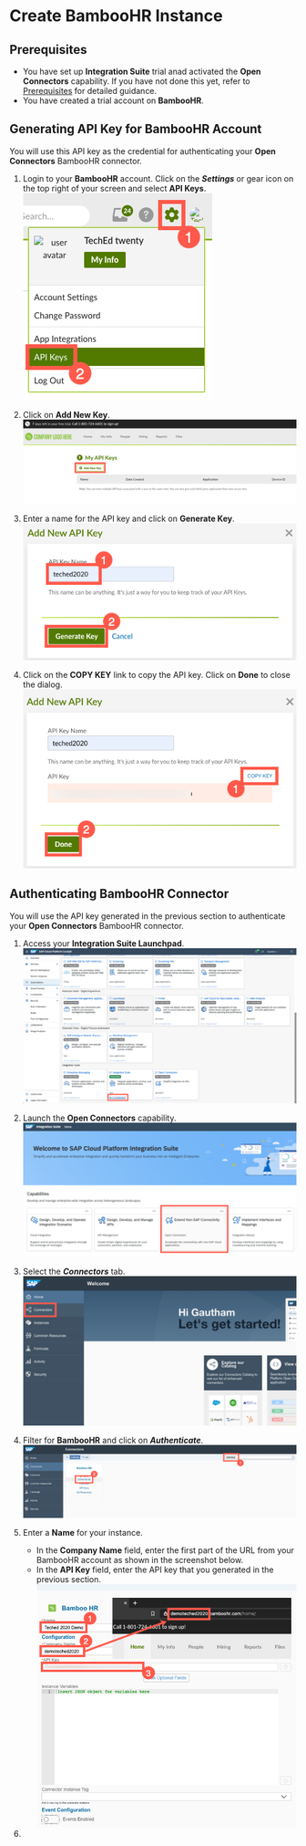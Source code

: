 # Create BambooHR Instance

## Prerequisites 

- You have set up **Integration Suite** trial anad activated the **Open Connectors** capability. If you have not done this yet, refer to [Prerequisites](/exercises/Prerequisites/Prerequisites_for_DEV165.md) for detailed guidance.
- You have created a trial account on **BambooHR**. 

## Generating API Key for BambooHR Account
You will use this API key as the credential for authenticating your **Open Connectors** BambooHR connector.

1. Login to your **BambooHR** account. Click on the ***Settings*** or gear icon on the top right of your screen and select **API Keys**. 
![BambooHR API Key](/exercises/Images/OCN/bamboohr-apikey.png)

2. Click on **Add New Key**. 
![BambooHR API Key 1](/exercises/Images/OCN/bamboohr-add-apikey-1.png)

3. Enter a name for the API key and click on **Generate Key**.
![BambooHR API Key 2](/exercises/Images/OCN/bamboohr-add-apikey-2.png)

4. Click on the **COPY KEY** link to copy the API key. Click on **Done** to close the dialog. 
![BambooHR API Key 3](/exercises/Images/OCN/bamboohr-add-apikey-3.png)

## Authenticating BambooHR Connector
You will use the API key generated in the previous section to authenticate your **Open Connectors** BambooHR connector. 

1. Access your **Integration Suite Launchpad**.
![Access Integration Suite Launchpad](/exercises/Images/Launchpad/cockpit-access-launchpad.png)

2. Launch the **Open Connectors** capability.
![Launch OCN](/exercises/Images/Launchpad/launchpad-select-ocn.png)

3. Select the ***Connectors*** tab.
![Select Connectors Tab](/exercises/Images/OCN/ocn-select-connectors.png)

4. Filter for **BambooHR** and click on ***Authenticate***.
![Authenticate BambooHR Connector](/exercises/Images/OCN/ocn-authenticate-bamboohr.png)

5. Enter a **Name** for your instance. 
    - In the **Company Name** field, enter the first part of the URL from your BambooHR account as shown in the screenshot below. 
    - In the **API Key** field, enter the API key that you generated in the previous section. 
![Authenticate BambooHR Connector](/exercises/Images/OCN/ocn-bamboohr-config-connection-1.png)

6. 

  
